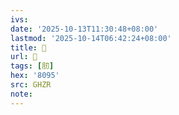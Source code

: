 ```yaml
---
ivs:
date: '2025-10-13T11:30:48+08:00'
lastmod: '2025-10-14T06:42:24+08:00'
title: 󰧌
url: 󰧌
tags: [肕]
hex: '8095'
src: GHZR
note:
---
```

